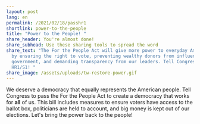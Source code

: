 ```yaml
---
layout: post
lang: en
permalink: /2021/02/18/passhr1
shortlink: power-to-the-people
title: "Power to the People! "
share_header: You're almost done!
share_subhead: Use these sharing tools to spread the word
share_text: "The For the People Act will give more power to everyday Americans
  by ensuring the right to vote, preventing wealthy donors from influencing our
  government, and demanding transparency from our leaders. Tell Congress to pass
  HR1/S1! "
share_image: /assets/uploads/tw-restore-power.gif
---
```

We deserve a democracy that equally represents the American people. Tell Congress to pass the For the People Act to create a democracy that works for **all** of us. This bill includes measures to ensure voters have access to the ballot box, politicians are held to account, and big money is kept out of our elections. Let's bring the power back to the people!